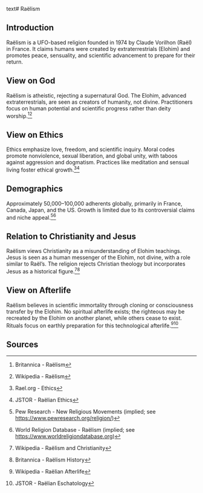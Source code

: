 text# Raëlism
## Introduction
Raëlism is a UFO-based religion founded in 1974 by Claude Vorilhon (Raël) in France. It claims humans were created by extraterrestrials (Elohim) and promotes peace, sensuality, and scientific advancement to prepare for their return.
## View on God
Raëlism is atheistic, rejecting a supernatural God. The Elohim, advanced extraterrestrials, are seen as creators of humanity, not divine. Practitioners focus on human potential and scientific progress rather than deity worship.[^31][^32]
## View on Ethics
Ethics emphasize love, freedom, and scientific inquiry. Moral codes promote nonviolence, sexual liberation, and global unity, with taboos against aggression and dogmatism. Practices like meditation and sensual living foster ethical growth.[^33][^34]
## Demographics
Approximately 50,000–100,000 adherents globally, primarily in France, Canada, Japan, and the US. Growth is limited due to its controversial claims and niche appeal.[^35][^36]
## Relation to Christianity and Jesus
Raëlism views Christianity as a misunderstanding of Elohim teachings. Jesus is seen as a human messenger of the Elohim, not divine, with a role similar to Raël’s. The religion rejects Christian theology but incorporates Jesus as a historical figure.[^37][^38]
## View on Afterlife
Raëlism believes in scientific immortality through cloning or consciousness transfer by the Elohim. No spiritual afterlife exists; the righteous may be recreated by the Elohim on another planet, while others cease to exist. Rituals focus on earthly preparation for this technological afterlife.[^39][^40]
## Sources
[^31]: Britannica - Raëlism[](https://www.britannica.com/topic/Raelism)
[^32]: Wikipedia - Raëlism[](https://en.wikipedia.org/wiki/Raëlism)
[^33]: Rael.org - Ethics[](https://www.rael.org/ethics)
[^34]: JSTOR - Raëlian Ethics[](https://www.jstor.org/stable/3260527)
[^35]: Pew Research - New Religious Movements (implied; see https://www.pewresearch.org/religion/)
[^36]: World Religion Database - Raëlism (implied; see https://www.worldreligiondatabase.org)
[^37]: Wikipedia - Raëlism and Christianity[](https://en.wikipedia.org/wiki/Raëlism#Christianity)
[^38]: Britannica - Raëlism History[](https://www.britannica.com/topic/Raelism)
[^39]: Wikipedia - Raëlian Afterlife[](https://en.wikipedia.org/wiki/Raëlism#Afterlife)
[^40]: JSTOR - Raëlian Eschatology[](https://www.jstor.org/stable/3260528)
